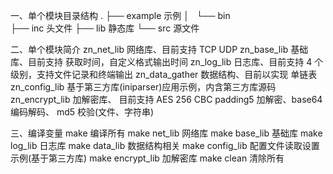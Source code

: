 一、单个模块目录结构
.
├── example			示例
│   └── bin			
├── inc				头文件
├── lib				静态库
└── src				源文件


二、单个模块简介
zn_net_lib			网络库、目前支持 TCP UDP
zn_base_lib			基础库、目前支持 获取时间，自定义格式输出时间
zn_log_lib			日志库、目前支持 4 个级别，支持文件记录和终端输出
zn_data_gather  数据结构、目前以实现 单链表
zn_config_lib   基于第三方库(iniparser)应用示例，内含第三方库源码
zn_encrypt_lib  加解密库、 目前支持 AES 256 CBC padding5 加解密、base64编码解码、 md5 校验(文件、字符串)


三、编译变量
make 						编译所有
make net_lib		网络库
make base_lib 	基础库
make log_lib		日志库
make data_lib   数据结构相关
make config_lib 配置文件读取设置示例(基于第三方库)
make encrypt_lib 加解密库
make clean			清除所有	   